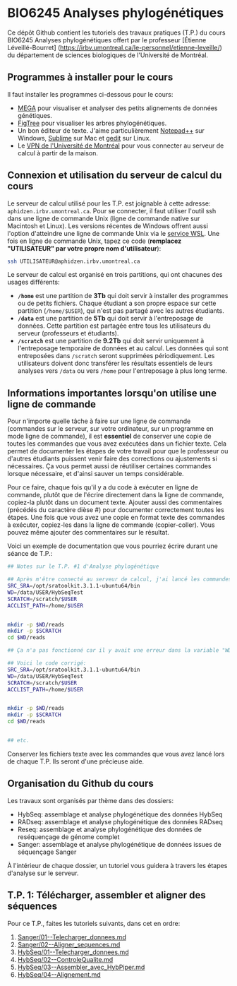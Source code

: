 # BIO6245 Analyses phylogénétiques

Ce dépôt Github contient les tutoriels des travaux pratiques (T.P.) du cours BIO6245 Analyses 
phylogénétiques offert par le professeur [Étienne Léveillé-Bourret]
(https://irbv.umontreal.ca/le-personnel/etienne-leveille/) du département de sciences biologiques 
de l'Université de Montréal.



## Programmes à installer pour le cours

Il faut installer les programmes ci-dessous pour le cours:  

- [MEGA](https://www.megasoftware.net/) pour visualiser et analyser des petits alignements de données génétiques.  
- [FigTree](https://github.com/rambaut/figtree/releases) pour visualiser les arbres phylogénétiques.  
- Un bon éditeur de texte. J'aime particulièrement [Notepad++](https://notepad-plus-plus.org/) sur Windows, 
[Sublime](https://www.sublimetext.com/) sur Mac et [gedit](https://gedit-technology.github.io/apps/gedit/) sur 
Linux.  
- Le [VPN de l'Université de Montréal](https://wiki.umontreal.ca/pages/viewpage.action?pageId=127184571) pour vous 
connecter au serveur de calcul à partir de la maison.  

## Connexion et utilisation du serveur de calcul du cours
Le serveur de calcul utilisé pour les T.P. est joignable à cette adresse: `aphidzen.irbv.umontreal.ca`. Pour 
se connecter, il faut utiliser l'outil ssh dans une ligne de commande Unix (ligne de commande native sur 
Macintosh et Linux). Les versions récentes de Windows offrent aussi l'option d'atteindre une ligne de commande 
Unix via le [service WSL](https://learn.microsoft.com/windows/wsl/tutorials/linux). Une fois en ligne de commande 
Unix, tapez ce code (**remplacez "UTILISATEUR" par votre propre nom d'utilisateur**):  
```bash
ssh UTILISATEUR@aphidzen.irbv.umontreal.ca

```

Le serveur de calcul est organisé en trois partitions, qui ont chacunes des usages différents:
- **`/home`** est une partition de **3Tb** qui doit servir à installer des programmes ou de petits 
fichiers. Chaque étudiant a son propre espace sur cette partition (`/home/$USER`), qui n'est pas partagé 
avec les autres étudiants.
- **`/data`** est une partition de **5Tb** qui doit servir à l'entreposage de données. Cette partition 
est partagée entre tous les utilisateurs du serveur (professeurs et étudiants). 
- **`/scratch`** est une partition de **9.2Tb** qui doit servir uniquement à l'entreposage temporaire 
de données et au calcul. Les données qui sont entreposées dans `/scratch` seront supprimées 
périodiquement. Les utilisateurs doivent donc transférer les résultats essentiels de leurs analyses 
vers `/data` ou vers `/home` pour l'entreposage à plus long terme.

## Informations importantes lorsqu'on utilise une ligne de commande

Pour n'importe quelle tâche à faire sur une ligne de commande (commandes sur le serveur, sur votre ordinateur, 
sur un programme en mode ligne de commande), il est **essentiel** de conserver une copie de toutes les commandes 
que vous avez exécutées dans un fichier texte. Cela permet de documenter les étapes de votre travail pour que le 
professeur ou d'autres étudiants puissent venir faire des corrections ou ajustements si nécessaires. Ça vous 
permet aussi de réutiliser certaines commandes lorsque nécessaire, et d'ainsi sauver un temps considérable.

Pour ce faire, chaque fois qu'il y a du code à exécuter en ligne de commande, plutôt que de l'écrire directement 
dans la ligne de commande, copiez-la plutôt dans un document texte. Ajouter aussi des commentaires (précédés du 
caractère dièse #) pour documenter correctement toutes les étapes. Une fois que vous avez une copie en format 
texte des commandes à exécuter, copiez-les dans la ligne de commande (copier-coller). Vous pouvez même ajouter 
des commentaires sur le résultat.

Voici un exemple de documentation que vous pourriez écrire durant une séance de T.P.:
```bash
## Notes sur le T.P. #1 d'Analyse phylogénétique

## Après m'être connecté au serveur de calcul, j'ai lancé les commandes ci-dessous:
SRC_SRA=/opt/sratoolkit.3.1.1-ubuntu64/bin
WD=/data/USER/HybSeqTest
SCRATCH=/scratch/$USER
ACCLIST_PATH=/home/$USER


mkdir -p $WD/reads
mkdir -p $SCRATCH
cd $WD/reads

## Ça n'a pas fonctionné car il y avait une erreur dans la variable "WD", il manque un signe de dollar $

## Voici le code corrigé:
SRC_SRA=/opt/sratoolkit.3.1.1-ubuntu64/bin
WD=/data/USER/HybSeqTest
SCRATCH=/scratch/$USER
ACCLIST_PATH=/home/$USER


mkdir -p $WD/reads
mkdir -p $SCRATCH
cd $WD/reads


## etc.

```

Conserver les fichiers texte avec les commandes que vous avez lancé lors de chaque T.P. Ils seront d'une 
précieuse aide.


## Organisation du Github du cours

Les travaux sont organisés par thème dans des dossiers:
- HybSeq: assemblage et analyse phylogénétique des données HybSeq
- RADseq: assemblage et analyse phylogénétique des données RADseq
- Reseq: assemblage et analyse phylogénétique des données de reséquençage de génome complet
- Sanger: assemblage et analyse phylogénétique de données issues de séquençage Sanger

À l'intérieur de chaque dossier, un tutoriel vous guidera à travers les étapes d'analyse sur le serveur.

## T.P. 1: Télécharger, assembler et aligner des séquences

Pour ce T.P., faites les tutoriels suivants, dans cet en ordre:
1. [Sanger/01--Telecharger_donnees.md](Sanger/01--Telecharger_donnees.md)
2. [Sanger/02--Aligner_sequences.md](Sanger/02--Aligner_sequences.md)
3. [HybSeq/01--Telecharger_donnees.md](HybSeq/01--Telecharger_donnees.md)
4. [HybSeq/02--ControleQualite.md](HybSeq/02--ControleQualite.md)
5. [HybSeq/03--Assembler_avec_HybPiper.md](HybSeq/03--Assembler_avec_HybPiper.md)
6. [HybSeq/04--Alignement.md](HybSeq/04--Alignement.md)

